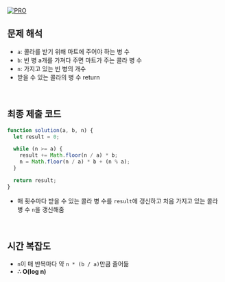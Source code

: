 [![PRO]][Link]

## 문제 해석

- `a`: 콜라를 받기 위해 마트에 주어야 하는 병 수
- `b`: 빈 병 a개를 가져다 주면 마트가 주는 콜라 병 수
- `n`: 가지고 있는 빈 병의 개수
- 받을 수 있는 콜라의 병 수 return

<br>

## 최종 제출 코드

```javascript
function solution(a, b, n) {
  let result = 0;

  while (n >= a) {
    result += Math.floor(n / a) * b;
    n = Math.floor(n / a) * b + (n % a);
  }

  return result;
}
```

- 매 횟수마다 받을 수 있는 콜라 병 수를 `result`에 갱신하고 처음 가지고 있는 콜라 병 수 `n`을 갱신해줌

<br>

## 시간 복잡도

- `n`이 매 반복마다 약 `n * (b / a)`만큼 줄어듦
- **∴ O(log n)**

<!---------------------------------------------------------------------------->

[PRO]: https://github.com/GoSSaChin/algorithm-js/assets/107768516/67c43b52-bc3f-4571-a249-5519021afbb0
[Link]: https://school.programmers.co.kr/learn/courses/30/lessons/132267?language=javascript
